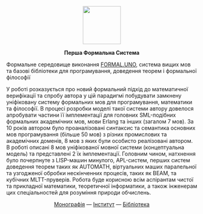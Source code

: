 
<p align="center">
<picture>
<source media="(prefers-color-scheme: dark)" srcset="https://avatars.githubusercontent.com/u/17128096?s=400&u=66a63d4cdd9625b2b4b37d724cc00fe6401e5bd8&v=4">
<img src="https://avatars.githubusercontent.com/u/17128096?s=400&u=66a63d4cdd9625b2b4b37d724cc00fe6401e5bd8&v=4" width=100 lt="N2O.DEV">
</picture>
</p>

<p align="center"><strong> Перша Формальна Система </strong></p>

<p>Формальне середовище виконання <a href="FORMAL.UNO">FORMAL.UNO</a>, система вищих мов та базові бібліотеки для програмування, доведення теорем і формальної філософії</p>

<p>У роботі розказується про новий формальний підхід до математичної верифікації та спробу автора у цій парадигмі побудувати замкнену уніфіковану систему формальних мов для програмування, математики та філософії. В процесі розробки моделі такої системи автору довелося апробувати частини її імплементації для головних SML-подібних формальних академічних мов, мови Erlang та інших (загалом 7 мов). За 10 років автором було проаналізовані синтаксис та семантика основних мов програмування (більше 50 мов) з різних промислових та академічних доменів, 8 мов з яких були особисто реалізовані автором. В роботі описані 8 мов уніфікованої мовної системи (концептуальна модель) та представлені 2 їх імплементації.
Головним чином, натхнення було почерпнуте з LISP-машин минулого, APL-систем, перших систем доведення теорем таких як AUTOMATH, віртуальних маших паралельної та узгодженої обробки нескінченних процесів, таких як BEAM, та кубічних MLTT-пруверів. Робота буде корисною всім аспірантам чистої та прикладної математики, теоретичної інформатики, а також інженерам цих спеціальностей для розуміння природи обчислень.</p>

<p align="center">
<a href="https://formal.uno/monography.pdf">Монографія</a> —
<a href="https://groupoid.space/institute/">Інститут</a> —
<a href="https://groupoid.space/misc/library">Бібліотека</a>
</p>

